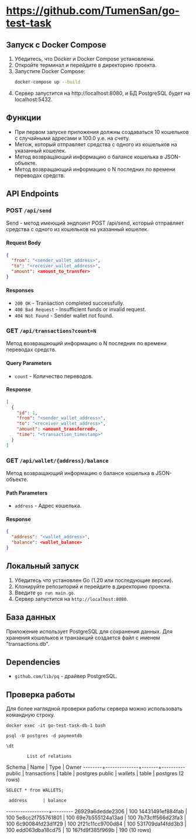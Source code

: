 # https://github.com/TumenSan/go-test-task

## Запуск с Docker Compose
1. Убедитесь, что Docker и Docker Compose установлены.
2. Откройте терминал и перейдите в директорию проекта.
3. Запустите Docker Compose:
   ```sh
   docker-compose up --build
   ```
4. Сервер запустится на http://localhost:8080, и БД PostgreSQL будет на localhost:5432.

## Функции
- При первом запуске приложения должны создаваться 10 кошельков с случайными
адресами и 100.0 у.е. на счету.
- Метож, который отправляет средства с одного из
кошельков на указанный кошелек.
- Метод возвращающий информацию о балансе кошелька в JSON-объекте.
- Метод возвращающий информацию о N последних по времени переводах средств.

## API Endpoints
### POST `/api/send`
Send - метод имеющий эндпоинт POST /api/send, который отправляет 
средства с одного из кошельков на указанный кошелек.
#### Request Body
```json
{
  "from": "<sender_wallet_address>",
  "to": "<receiver_wallet_address>",
  "amount": <amount_to_transfer>
}
```
#### Responses
- `200 OK` - Transaction completed successfully.
- `400 Bad Request` - Insufficient funds or invalid request.
- `404 Not Found` - Sender wallet not found.

### GET `/api/transactions?count=N`
Метод возвращающий информацию о N последних по времени переводах средств.
#### Query Parameters
- `count` - Количество переводов.
#### Response
```json
[
  {
    "id": 1,
    "from": "<sender_wallet_address>",
    "to": "<receiver_wallet_address>",
    "amount": <amount_transferred>,
    "time": "<transaction_timestamp>"
  }
]
```

### GET `/api/wallet/{address}/balance`
Метод возвращающий информацию о балансе кошелька в JSON-объекте.
#### Path Parameters
- `address` - Адрес кошелька.
#### Response
```json
{
  "address": "<wallet_address>",
  "balance": <wallet_balance>
}
```

## Локальный запуск
1. Убедитесь что установлен Gо (1.20 или последующие версии).
2. Клонируйте репозиторий и перейдите в директорию проекта.
3. Введите `go run main.go`.
4. Сервер запустится на `http://localhost:8080`.

## База данных
Приложение использует PostgreSQL для сохранения данных. Для хранения 
кошельков и транзакций создается файл с именем "transactions.db".

## Dependencies
- `github.com/lib/pq` - драйвер PostgreSQL.

## Проверка работы
Для более наглядной проверки работы сервера можно использовать командную строку.

`docker exec -it go-test-task-db-1 bash`

`psql -U postgres -d paymentdb`

`\dt`

            List of relations
 Schema |     Name     | Type  |  Owner
--------+--------------+-------+----------
 public | transactions | table | postgres
 public | wallets      | table | postgres
(2 rows)

`SELECT * from WALLETS;`

     address      | balance
------------------+---------
 26929a6dedde2306 |     100
 14431491ef884fab |     100
 5e8cc2f755761801 |     100
 69e7b555124a13ad |     100
 7b73cff566d23fa3 |     100
 6c90084fd23d1f29 |     100
 2f21c11cc9700d84 |     100
 531709da14fdd3b3 |     100
 edd063dba18cd75  |      10
 167fd9f385f969b  |     190
(10 rows)